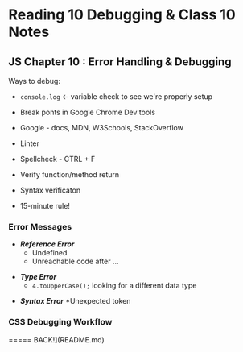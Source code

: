 # Reading 10 Debugging & Class 10 Notes

## JS Chapter 10 : Error Handling & Debugging

Ways to debug:

* `console.log` <- variable check to see we're properly setup

* Break ponts in Google Chrome Dev tools

* Google - docs, MDN, W3Schools, StackOverflow

* Linter

* Spellcheck - CTRL + F

* Verify function/method return

* Syntax verificaton

* 15-minute rule!

### Error Messages

* ___Reference Error___
  * Undefined
  * Unreachable code after ...
<!--  -->
* ___Type Error___
  * `4.toUpperCase();` looking for a different data type

<!--  -->
* ___Syntax Error___
    *Unexpected token  




### CSS Debugging Workflow




===== BACK!](README.md)